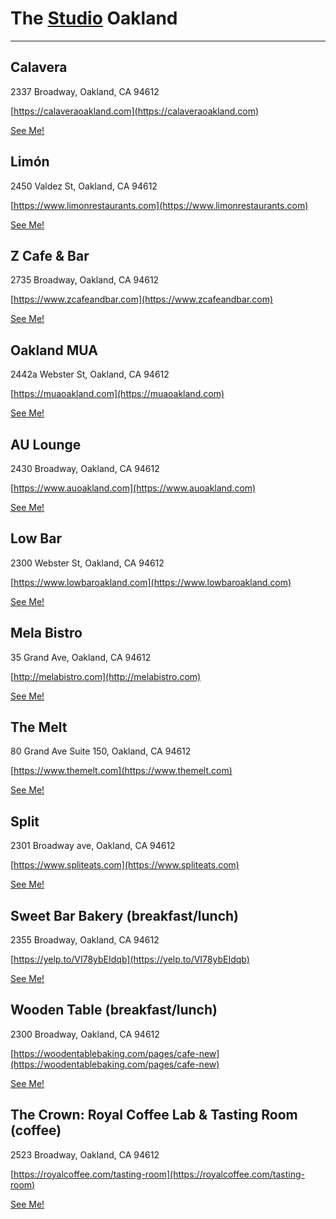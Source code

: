 # The [Studio](https://dazzaji.github.io/studio) Oakland

---------

## Calavera
2337 Broadway, Oakland, CA 94612

[https://calaveraoakland.com](https://calaveraoakland.com)

[See Me!](https://github.com/dazzaji/studio/issues/14)


## Limón
2450 Valdez St, Oakland, CA 94612

[https://www.limonrestaurants.com](https://www.limonrestaurants.com)

[See Me!](https://github.com/dazzaji/studio/issues/17)


## Z Cafe & Bar 
2735 Broadway, Oakland, CA 94612

[https://www.zcafeandbar.com](https://www.zcafeandbar.com)

[See Me!](https://github.com/dazzaji/studio/issues/6)



## Oakland MUA
2442a Webster St, Oakland, CA 94612

[https://muaoakland.com](https://muaoakland.com)

[See Me!](https://github.com/dazzaji/studio/issues/7)


## AU Lounge
2430 Broadway, Oakland, CA 94612

[https://www.auoakland.com](https://www.auoakland.com)

[See Me!](https://github.com/dazzaji/studio/issues/8)


## Low Bar
2300 Webster St, Oakland, CA 94612

[https://www.lowbaroakland.com](https://www.lowbaroakland.com)

[See Me!](https://github.com/dazzaji/studio/issues/9)


## Mela Bistro
35 Grand Ave, Oakland, CA 94612

[http://melabistro.com](http://melabistro.com)

[See Me!](https://github.com/dazzaji/studio/issues/10)


## The Melt
80 Grand Ave Suite 150, Oakland, CA 94612

[https://www.themelt.com](https://www.themelt.com)

[See Me!](https://github.com/dazzaji/studio/issues/11)


## Split
2301 Broadway ave, Oakland, CA 94612

[https://www.spliteats.com](https://www.spliteats.com)

[See Me!](https://github.com/dazzaji/studio/issues/13)


## Sweet Bar Bakery (breakfast/lunch)
2355 Broadway, Oakland, CA 94612

[https://yelp.to/VI78ybEIdqb](https://yelp.to/VI78ybEIdqb)

[See Me!](https://github.com/dazzaji/studio/issues/15)


## Wooden Table (breakfast/lunch)
2300 Broadway, Oakland, CA 94612

[https://woodentablebaking.com/pages/cafe-new](https://woodentablebaking.com/pages/cafe-new)

[See Me!](https://github.com/dazzaji/studio/issues/12)


## The Crown: Royal Coffee Lab & Tasting Room (coffee)
2523 Broadway, Oakland, CA 94612 

[https://royalcoffee.com/tasting-room](https://royalcoffee.com/tasting-room)

[See Me!](https://github.com/dazzaji/studio/issues/16)


